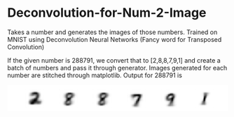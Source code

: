 # Deconvolution-for-Num-2-Image
Takes a number and generates the images of those numbers. Trained on MNIST using Deconvolution Neural Networks (Fancy word for Transposed Convolution)

If the given number is 288791, we convert that to [2,8,8,7,9,1] and create a batch of numbers and pass it through generator. Images generated for each number are stitched through matplotlib. Output for 288791 is

![alt_text](https://github.com/Murali81/Deconvolution-for-Num-2-Image/blob/master/images_vae/output_img.PNG)
